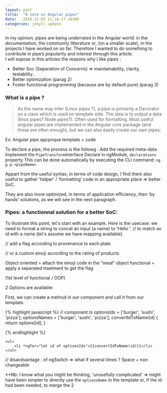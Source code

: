 ```yaml
---
layout: post
title:  "A note on Angular pipes"
date:   2019-12-05 21:16:17 +0100
categories: jekyll update
---
```


In my opinion, pipes are being underrated in the Angular world: in the documentation, the community litterature or,
(on a smaller scale), in the projects I have worked on so far. Therefore I wanted to do something to contribute in
pipe’s popularity and interest through this article.
<br/>
I will expose in this articles the reasons why I like pipes :
 - Better Soc (Separation of Concerns) => maintainability, clarity, testability..
 - Better optimization (parag 2)
 - Foster functional programming (because are by default pure) (parag 3)

### What is a pipe ?
> As the name may infer (Linux pipes ?), a pipe is primarily a Decorator on a class which is used on template side. The idea is to output a data (linux pipes? Node pipes?).
Often used for formatting. Most useful angular pipes are implemented in the Angular core package (and these are often enough), but we can also easily create our own pipes:

Ex: Angular pipe qqcpnque
template + code

To declare a pipe, the process is the followg :
Add the required meta-data
Implement the `PipeTransform`interface
Declare in ngModule, `declarations` property
This can be done automatically by executing the CLI command: `ng g p <pipeName>`

Appart from the useful syntax, in terms of code design, I find them also useful to gather ‘helper’ / ‘formatting’ code in an appropriate place => better SoC.

They are also more optimized, in terms of application efficiency, then ‘by hands’ solutions, as we will see in the next paragraph.

### Pipes: a functionnal solution for a better SoC:

To illustrate this point, let's start with an example. Here is the usecase: we need to format a string to concat an input (a name) to 'Hello '.
// to match an id with a name (let's assume we have mapping available).

// add a flag according to provenance to each plate

// or a custom emoji according to the rating of products

Object oriented = attach the emoji code in the "meal" object
functional = apply a separated traetment to get the flag

(1st level of functional / OOP)

2 Options are available:

First, we can create a method in our component and call it from our template.


{% highlight javascript %}
    // component.ts
    optionsIds = ['burger', 'sushi', 'pizza'];
    optionsNames = ['burger', 'sushi', 'pizza'];
    convertIdToName(id) {
        return options[id];
    }

{% endhighlight %}

```
<ul>
    <li *ngFor="let id of optionsIds">{{convertIdToName(id)}}</li>
</ul>
```

// disavdvantage : of ngSwitch => what if several times ? Space + non changeable

**Nb: I know what you might be thinking, 'unusefully complicated' => might have been simpler to directly use the `optionsName` in the template
or, if the id had been needed, to merge the 2
